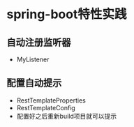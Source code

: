 # spring-boot特性实践

## 自动注册监听器
* MyListener

## 配置自动提示
* RestTemplateProperties
* RestTemplateConfig
* 配置好之后重新build项目就可以提示
